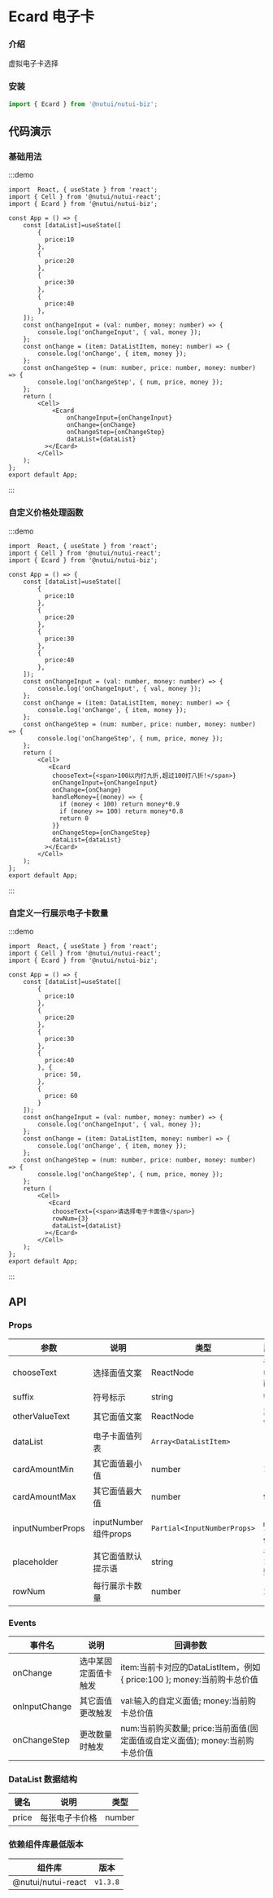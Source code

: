 # Ecard 电子卡

### 介绍

虚拟电子卡选择

### 安装

``` javascript
import { Ecard } from '@nutui/nutui-biz';
```

## 代码演示

### 基础用法

:::demo

```tsx
import  React, { useState } from 'react';
import { Cell } from '@nutui/nutui-react';
import { Ecard } from '@nutui/nutui-biz';

const App = () => {
    const [dataList]=useState([
        {
          price:10
        },
        {
          price:20
        },
        {
          price:30
        },
        {
          price:40
        },
    ]);
    const onChangeInput = (val: number, money: number) => {
        console.log('onChangeInput', { val, money });
    };
    const onChange = (item: DataListItem, money: number) => {
        console.log('onChange', { item, money });
    };
    const onChangeStep = (num: number, price: number, money: number) => {
        console.log('onChangeStep', { num, price, money });
    };
    return (
        <Cell>
            <Ecard
                onChangeInput={onChangeInput}
                onChange={onChange}
                onChangeStep={onChangeStep}
                dataList={dataList}
          ></Ecard>
        </Cell>
    );
};
export default App;
```

:::

### 自定义价格处理函数

:::demo

```tsx
import  React, { useState } from 'react';
import { Cell } from '@nutui/nutui-react';
import { Ecard } from '@nutui/nutui-biz';

const App = () => {
    const [dataList]=useState([
        {
          price:10
        },
        {
          price:20
        },
        {
          price:30
        },
        {
          price:40
        },
    ]);
    const onChangeInput = (val: number, money: number) => {
        console.log('onChangeInput', { val, money });
    };
    const onChange = (item: DataListItem, money: number) => {
        console.log('onChange', { item, money });
    };
    const onChangeStep = (num: number, price: number, money: number) => {
        console.log('onChangeStep', { num, price, money });
    };
    return (
        <Cell>
           <Ecard
            chooseText={<span>100以内打九折,超过100打八折!</span>}
            onChangeInput={onChangeInput}
            onChange={onChange}
            handleMoney={(money) => {
              if (money < 100) return money*0.9
              if (money >= 100) return money*0.8
              return 0
            }}
            onChangeStep={onChangeStep}
            dataList={dataList}
          ></Ecard>
        </Cell>
    );
};
export default App;
```

:::

### 自定义一行展示电子卡数量

:::demo

```tsx
import  React, { useState } from 'react';
import { Cell } from '@nutui/nutui-react';
import { Ecard } from '@nutui/nutui-biz';

const App = () => {
    const [dataList]=useState([
        {
          price:10
        },
        {
          price:20
        },
        {
          price:30
        },
        {
          price:40
        }, {
          price: 50,
        },
        {
          price: 60
        }
    ]);
    const onChangeInput = (val: number, money: number) => {
        console.log('onChangeInput', { val, money });
    };
    const onChange = (item: DataListItem, money: number) => {
        console.log('onChange', { item, money });
    };
    const onChangeStep = (num: number, price: number, money: number) => {
        console.log('onChangeStep', { num, price, money });
    };
    return (
        <Cell>
           <Ecard
            chooseText={<span>请选择电子卡面值</span>}
            rowNum={3}
            dataList={dataList}
          ></Ecard>
        </Cell>
    );
};
export default App;
```

:::
## API

### Props

| 参数          | 说明                             | 类型   | 默认值           |
|---------------|----------------------------------|--------|------------------|
| chooseText    | 选择面值文案   | ReactNode |   `请选择电子卡面值`   |
| suffix        | 符号标示       | string | `¥`            |
| otherValueText| 其它面值文案   | ReactNode |    `其它面值`   |
| dataList      | 电子卡面值列表  | `Array<DataListItem>` |  []  |
| cardAmountMin | 其它面值最小值  | number | `1` |
| cardAmountMax | 其它面值最大值  | number | `9999`            |
| inputNumberProps | inputNumber组件props  | `Partial<InputNumberProps> `| ` { min: 1,max: 9999}`|
| placeholder   | 其它面值默认提示语 | string | `请输入1-9999整数`|
| rowNum   | 每行展示卡数量 | number | 2|


### Events

| 事件名 | 说明           | 回调参数     |
|--------|----------------|--------------|
| onChange  | 选中某固定面值卡触发 | item:当前卡对应的DataListItem，例如{ price:100 }; money:当前购卡总价值 |
| onInputChange  | 其它面值更改触发 | val:输入的自定义面值; money:当前购卡总价值 |
| onChangeStep  | 更改数量时触发 | num:当前购买数量; price:当前面值(固定面值或自定义面值); money:当前购卡总价值|

### DataList 数据结构

| 键名 | 说明           | 类型     |
|--------|----------------|--------------|
| price  | 每张电子卡价格 | number  |

### 依赖组件库最低版本

| 组件库 | 版本           | 
|--------|----------------|
| @nutui/nutui-react |`v1.3.8` | 